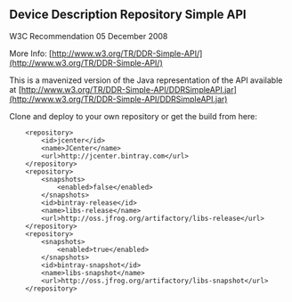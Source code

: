 ## Device Description Repository Simple API
W3C Recommendation 05 December 2008

More Info: [http://www.w3.org/TR/DDR-Simple-API/](http://www.w3.org/TR/DDR-Simple-API/)

This is a mavenized version of the Java representation of the API available at [http://www.w3.org/TR/DDR-Simple-API/DDRSimpleAPI.jar](http://www.w3.org/TR/DDR-Simple-API/DDRSimpleAPI.jar)

Clone and deploy to your own repository or get the build from here:

		<repository>
			<id>jcenter</id>
			<name>JCenter</name>
			<url>http://jcenter.bintray.com</url>
		</repository>
		<repository>
			<snapshots>
				<enabled>false</enabled>
			</snapshots>
			<id>bintray-release</id>
			<name>libs-release</name>
			<url>http://oss.jfrog.org/artifactory/libs-release</url>
		</repository>
		<repository>
			<snapshots>
				<enabled>true</enabled>
			</snapshots>
			<id>bintray-snapshot</id>
			<name>libs-snapshot</name>
			<url>http://oss.jfrog.org/artifactory/libs-snapshot</url>
		</repository>
